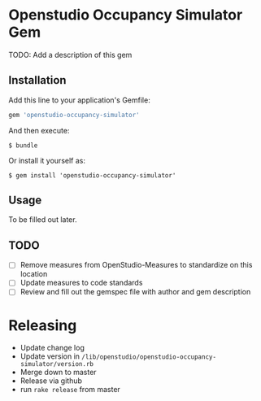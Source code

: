 # Openstudio Occupancy Simulator Gem

TODO: Add a description of this gem

## Installation

Add this line to your application's Gemfile:

```ruby
gem 'openstudio-occupancy-simulator'
```

And then execute:

    $ bundle

Or install it yourself as:

    $ gem install 'openstudio-occupancy-simulator'

## Usage

To be filled out later. 

## TODO

- [ ] Remove measures from OpenStudio-Measures to standardize on this location
- [ ] Update measures to code standards
- [ ] Review and fill out the gemspec file with author and gem description

# Releasing

* Update change log
* Update version in `/lib/openstudio/openstudio-occupancy-simulator/version.rb`
* Merge down to master
* Release via github
* run `rake release` from master
